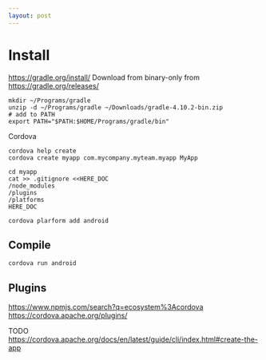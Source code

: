 ```yaml
---
layout: post
---
```


# Install

https://gradle.org/install/
Download from binary-only from https://gradle.org/releases/

```
mkdir ~/Programs/gradle
unzip -d ~/Programs/gradle ~/Downloads/gradle-4.10.2-bin.zip
# add to PATH
export PATH="$PATH:$HOME/Programs/gradle/bin"
```

Cordova

```
cordova help create
cordova create myapp com.mycompany.myteam.myapp MyApp

cd myapp
cat >> .gitignore <<HERE_DOC
/node_modules
/plugins
/platforms
HERE_DOC

cordova plarform add android
```

## Compile

```
cordova run android
```

## Plugins

https://www.npmjs.com/search?q=ecosystem%3Acordova
https://cordova.apache.org/plugins/

TODO
https://cordova.apache.org/docs/en/latest/guide/cli/index.html#create-the-app
